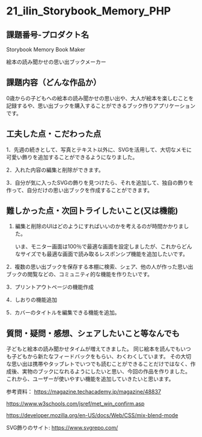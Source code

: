 # 21_ilin_Storybook_Memory_PHP
## 課題番号-プロダクト名

Storybook Memory Book Maker

絵本の読み聞かせの思い出ブックメーカー

## 課題内容（どんな作品か）

0歳からの子どもへの絵本の読み聞かせの思い出や、大人が絵本を楽しむことを記録するや、思い出ブックを購入することができるブック作りアプリケーションです。


## 工夫した点・こだわった点

1．先週の続きとして、写真とテキスト以外に、SVGを活用して、大切なメモに可愛い飾りを追加することができるようになりました。

2．入れた内容の編集と削除ができます。

3．自分が気に入ったSVGの飾りを見つけたら、それを追加して、独自の飾りを作って、自分だけの思い出ブックを作成することができます。


## 難しかった点・次回トライしたいこと(又は機能)

1. 編集と削除のUIはどのようにすればいいのかを考えるのが時間かかりました。
   
   いま、モニター画面は100％で最適な画面を設定しましたが、これからどんなサイズでも最適な画面で読み取るレスポンシプ機能を追加したいです。
   
2．複数の思い出ブックを保存する本棚に検索、シェア、他の人が作った思い出ブックの閲覧などの、コミュニティ的な機能を作りたいです。

3．プリントアウトページの機能作成

4．しおりの機能追加

5．カバーのタイトルを編集できる機能を追加。


## 質問・疑問・感想、シェアしたいこと等なんでも
子どもと絵本の読み聞かせタイムが増えてきました。
同じ絵本を読んでもいつも子どもから新たなフィードバックをもらい、わくわくしています。
その大切な思い出は携帯やタッブレトでいつでも読むことができることだけではなく、作成後、実物のブックになれるようにしたいと思い、今回の作品を作りました。
これから、ユーザーが使いやすい機能を追加していきたいと思います。

参考資料：
https://magazine.techacademy.jp/magazine/48837

https://www.w3schools.com/jsref/met_win_confirm.asp

https://developer.mozilla.org/en-US/docs/Web/CSS/mix-blend-mode

SVG飾りのサイト: https://www.svgrepo.com/
